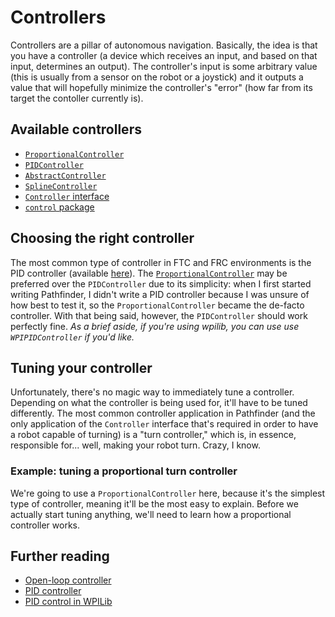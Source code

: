 # Controllers
Controllers are a pillar of autonomous navigation. Basically, the idea is
that you have a controller (a device which receives an input, and based on
that input, determines an output). The controller's input is some arbitrary
value (this is usually from a sensor on the robot or a joystick) and it outputs
a value that will hopefully minimize the controller's "error" (how far from
its target the contoller currently is).

## Available controllers
- [`ProportionalController`](../pathfinder2-kinematics/src/main/java/me/wobblyyyy/pathfinder2/control/ProportionalController.java)
- [`PIDController`](../pathfinder2-kinematics/src/main/java/me/wobblyyyy/pathfinder2/control/PIDController.java)
- [`AbstractController`](../pathfinder2-kinematics/src/main/java/me/wobblyyyy/pathfinder2/control/AbstractController.java)
- [`SplineController`](../pathfinder2-kinematics/src/main/java/me/wobblyyyy/pathfinder2/control/SplineController.java)
- [`Controller` interface](../pathfinder2-kinematics/src/main/java/me/wobblyyyy/pathfinder2/control/Controller.java)
- [`control` package](../pathfinder2-kinematics/src/main/java/me/wobblyyyy/pathfinder2/control/)

## Choosing the right controller
The most common type of controller in FTC and FRC environments is the PID
controller (available [here](../pathfinder2-kinematics/src/main/java/me/wobblyyyy/pathfinder2/control/PIDController.java)).
The [`ProportionalController`](../pathfinder2-kinematics/src/main/java/me/wobblyyyy/pathfinder2/control/ProportionalController.java)
may be preferred over the `PIDController` due to its simplicity: when I first
started writing Pathfinder, I didn't write a PID controller because I was unsure
of how best to test it, so the `ProportionalController` became the de-facto
controller. With that being said, however, the `PIDController` should work
perfectly fine. _As a brief aside, if you're using wpilib, you can use use
`WPIPIDController` if you'd like._

## Tuning your controller
Unfortunately, there's no magic way to immediately tune a controller.
Depending on what the controller is being used for, it'll have to be tuned
differently. The most common controller application in Pathfinder (and the only
application of the `Controller` interface that's required in order to have a
robot capable of turning) is a "turn controller," which is, in essence,
responsible for... well, making your robot turn. Crazy, I know.

### Example: tuning a proportional turn controller
We're going to use a `ProportionalController` here, because it's the simplest
type of controller, meaning it'll be the most easy to explain. Before we
actually start tuning anything, we'll need to learn how a proportional
controller works.

## Further reading
- [Open-loop controller](https://en.wikipedia.org/wiki/Open-loop_controller)
- [PID controller](https://en.wikipedia.org/wiki/PID_controller)
- [PID control in WPILib](https://docs.wpilib.org/en/stable/docs/software/advanced-controls/controllers/pidcontroller.html)
